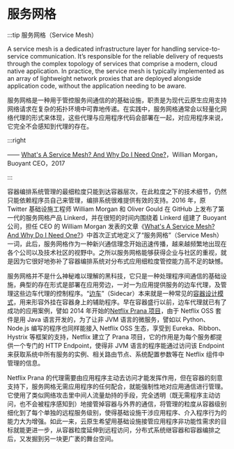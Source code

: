 # 服务网格

:::tip 服务网格（Service Mesh）

A service mesh is a dedicated infrastructure layer for handling service-to-service communication. It’s responsible for the reliable delivery of requests through the complex topology of services that comprise a modern, cloud native application. In practice, the service mesh is typically implemented as an array of lightweight network proxies that are deployed alongside application code, without the application needing to be aware.

服务网格是一种用于管控服务间通信的的基础设施，职责是为现代云原生应用支持网络请求在复杂的拓扑环境中可靠地传递。在实践中，服务网格通常会以轻量化网络代理的形式来体现，这些代理与应用程序代码会部署在一起，对应用程序来说，它完全不会感知到代理的存在。

:::right

—— [What's A Service Mesh? And Why Do I Need One?](https://buoyant.io/2017/04/25/whats-a-service-mesh-and-why-do-i-need-one/)，Willian Morgan，Buoyant CEO，2017

:::

容器编排系统管理的最细粒度只能到达容器层次，在此粒度之下的技术细节，仍然只能依赖程序员自己来管理，编排系统很难提供有效的支持。2016 年，原 Twitter 基础设施工程师 William Morgan 和 Oliver Gould 在 GitHub 上发布了第一代的服务网格产品 Linkerd，并在很短的时间内围绕着 Linkerd 组建了 Buoyant 公司，担任 CEO 的 William Morgan 发表的文章《[What's A Service Mesh? And Why Do I Need One?](https://buoyant.io/2017/04/25/whats-a-service-mesh-and-why-do-i-need-one/)》中首次正式地定义了“服务网格”（Service Mesh）一词，此后，服务网格作为一种新兴通信理念开始迅速传播，越来越频繁地出现在各个公司以及技术社区的视野中。之所以服务网格能够获得企业与社区的重视，就是因为它很好地弥补了容器编排系统对分布式应用细粒度管控能力高不足的缺憾。

服务网格并不是什么神秘难以理解的黑科技，它只是一种处理程序间通信的基础设施，典型的存在形式是部署在应用旁边，一对一为应用提供服务的边车代理，及管理这些边车代理的控制程序。“[边车](https://en.wikipedia.org/wiki/Sidecar)”（Sidecar）本来就是一种常见的[容器设计模式](https://www.usenix.org/sites/default/files/conference/protected-files/hotcloud16_slides_burns.pdf)，用来形容外挂在容器身上的辅助程序。早在容器盛行以前，边车代理就已有了成功的应用案例，譬如 2014 年开始的[Netflix Prana 项目](https://github.com/Netflix/Prana)，由于 Netflix OSS 套件是用 Java 语言开发的，为了让非 JVM 语言的微服务，譬如以 Python、Node.js 编写的程序也同样能接入 Netflix OSS 生态，享受到 Eureka、Ribbon、Hystrix 等框架的支持，Netflix 建立了 Prana 项目，它的作用是为每个服务都提供一个专门的 HTTP Endpoint，使得非 JVM 语言的程序能通过访问该 Endpoint 来获取系统中所有服务的实例、相关路由节点、系统配置参数等在 Netflix 组件中管理的信息。

Netflix Prana 的代理需要由应用程序主动去访问才能发挥作用，但在容器的刻意支持下，服务网格无需应用程序的任何配合，就能强制性地对应用通信进行管理。它使用了类似网络攻击里中间人流量劫持的手段，完全透明（既无需程序主动访问，也不会被程序感知到）地接管掉容器与外界的通信，将管理的粒度从容器级别细化到了每个单独的远程服务级别，使得基础设施干涉应用程序、介入程序行为的能力大为增强。如此一来，云原生希望用基础设施接管应用程序非功能性需求的目标就能更进一步，从容器粒度延伸到远程访问，分布式系统继容器和容器编排之后，又发掘到另一块更广袤的舞台空间。

